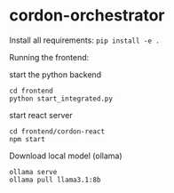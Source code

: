 # cordon-orchestrator

Install all requirements: 
``` pip install -e . ```

Running the frontend: 

start the python backend 
```
cd frontend
python start_integrated.py 

```

start react server 
```
cd frontend/cordon-react
npm start
```

Download local model (ollama)
```
ollama serve
ollama pull llama3.1:8b
```